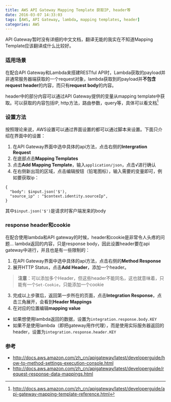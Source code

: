 ```yaml
---
title: AWS API Gateway Mapping Template 获取IP, header等
date: 2016-03-07 14:33:03
tags: [AWS, API Gateway, lambda, mapping templates, header]
categories: AWS
---
```

API Gateway暂时没有详细的中文文档，翻译无能的我实在不知道Mapping Template应该翻译成什么比较好。

### 适用场景
在配合API Gateway和Lambda来搭建RESTful API时，Lambda获取的payload并非通常服务器端获取的一个request对象，lambda获取到的payload并**不包含 request header**的内容，而只有**request body**的内容。

header中的部分内容可以通过API Gateway提供的变量从mapping template中获取。可以获取的内容包括IP, http方法，路由参数，query等，具体可以看文档[^1]

### 设置方法
按照理论来说，AWS设置可以通过界面设置的都可以通过脚本来设置。下面只介绍在界面中的设置：
1. 在API Gateway界面中选中具体的api方法，点击右侧的**Intergration Request**
2. 在底部点击**Mapping Templates**
3. 点击**Add Mapping Template**，输入`application/json`，点击√进行确认
4. 在右侧新出现的区域，点击编辑按钮（铅笔图标），输入需要的变量即可，例如要获取ip：
```
{
  "body": $input.json('$'),
  "source_ip" : "$context.identity.sourceIp",
}
```
其中`$input.json('$')`是请求时客户端发来的body

### response header和cookie
在配合使用lambda和API gateway的时候，header和cookie是非常令人头疼的问题…
lambda返回的内容，只是response body，因此设置header要在api gateway中进行，并且也是有一些限制的：
1. 在API Gateway界面中选中具体的api方法，点击右侧的**Method Response**
2. 展开HTTP Status，点击**Add Header**，添加一个header。
> **注意**：可以添加多个Header，但这些header不能同名，这也就意味着，只能有一个`Set-Cookie`，只能添加一个cookie 
3. 完成以上步骤后，返回第一步所在的页面，点击**Integration Response**，点击三角展开，会看到**Header Mappings**
4. 在对应的位置编辑**mapping value**
  - 如果想使用lambda返回的数据，设置为`integration.response.body.KEY`
  - 如果不是使用lambda（即把gateway用作代理），而是使用实际服务器返回的header，设置为`integration.response.header.KEY`

### 参考
[^1]: http://docs.aws.amazon.com/zh_cn/apigateway/latest/developerguide/api-gateway-mapping-template-reference.html
- http://docs.aws.amazon.com/zh_cn/apigateway/latest/developerguide/how-to-method-settings-execution-console.html
- http://docs.aws.amazon.com/zh_cn/apigateway/latest/developerguide/request-response-data-mappings.html

